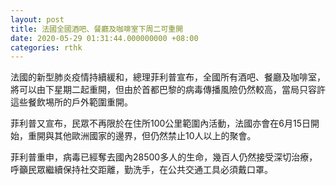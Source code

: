 ```yaml
---
layout: post
title: 法國全國酒吧、餐廳及咖啡室下周二可重開
date: 2020-05-29 01:31:44.000000000 +08:00
categories: rthk
---
```


法國的新型肺炎疫情持續緩和，總理菲利普宣布，全國所有酒吧、餐廳及咖啡室，將可以由下星期二起重開，但由於首都巴黎的病毒傳播風險仍然較高，當局只容許這些餐飲埸所的戶外範圍重開。

菲利普又宣布，民眾不再限於在住所100公里範圍內活動，法國亦會在6月15日開始，重開與其他歐洲國家的邊界，但仍然禁止10人以上的聚會。

菲利普重申，病毒已經奪去國內28500多人的生命，幾百人仍然接受深切治療，呼籲民眾繼續保持社交距離，勤洗手，在公共交通工具必須戴口罩。
